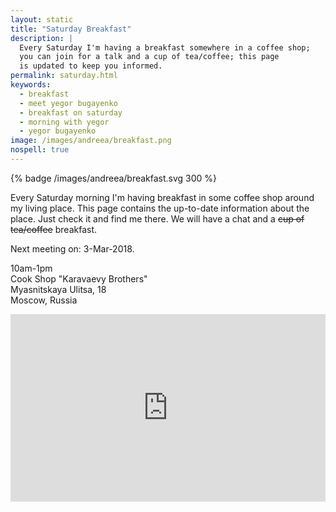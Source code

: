 ```yaml
---
layout: static
title: "Saturday Breakfast"
description: |
  Every Saturday I'm having a breakfast somewhere in a coffee shop;
  you can join for a talk and a cup of tea/coffee; this page
  is updated to keep you informed.
permalink: saturday.html
keywords:
  - breakfast
  - meet yegor bugayenko
  - breakfast on saturday
  - morning with yegor
  - yegor bugayenko
image: /images/andreea/breakfast.png
nospell: true
---
```


{% badge /images/andreea/breakfast.svg 300 %}

Every Saturday morning I'm having breakfast in some coffee shop
around my living place. This page contains the up-to-date information about
the place. Just check it and find me there. We will have a chat
and a <del>cup of tea/coffee</del> breakfast.

Next meeting on: 3-Mar-2018.

10am-1pm<br/>
Cook Shop "Karavaevy Brothers"<br/>
Myasnitskaya Ulitsa, 18<br/>
Moscow, Russia

<iframe src="https://www.google.com/maps/embed?pb=!1m14!1m8!1m3!1d8979.388804039796!2d37.6324301!3d55.7611565!3m2!1i1024!2i768!4f13.1!3m3!1m2!1s0x0%3A0x8c9a63d84a054325!2sCook+Shop+%22Karavaevy+Brothers%22!5e0!3m2!1sen!2sru!4v1519545235882"
  style="width:100%;height:300px;border:0;max-width:100%" allowfullscreen="true"></iframe>
